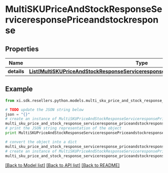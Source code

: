 # MultiSKUPriceAndStockResponseServiceresponsePriceandstockresponse


## Properties

Name | Type | Description | Notes
------------ | ------------- | ------------- | -------------
**details** | [**List[MultiSKUPriceAndStockResponseServiceresponsePriceandstockresponseDetailsInner]**](MultiSKUPriceAndStockResponseServiceresponsePriceandstockresponseDetailsInner.md) |  | [optional] 

## Example

```python
from xi.sdk.resellers.python.models.multi_sku_price_and_stock_response_serviceresponse_priceandstockresponse import MultiSKUPriceAndStockResponseServiceresponsePriceandstockresponse

# TODO update the JSON string below
json = "{}"
# create an instance of MultiSKUPriceAndStockResponseServiceresponsePriceandstockresponse from a JSON string
multi_sku_price_and_stock_response_serviceresponse_priceandstockresponse_instance = MultiSKUPriceAndStockResponseServiceresponsePriceandstockresponse.from_json(json)
# print the JSON string representation of the object
print MultiSKUPriceAndStockResponseServiceresponsePriceandstockresponse.to_json()

# convert the object into a dict
multi_sku_price_and_stock_response_serviceresponse_priceandstockresponse_dict = multi_sku_price_and_stock_response_serviceresponse_priceandstockresponse_instance.to_dict()
# create an instance of MultiSKUPriceAndStockResponseServiceresponsePriceandstockresponse from a dict
multi_sku_price_and_stock_response_serviceresponse_priceandstockresponse_form_dict = multi_sku_price_and_stock_response_serviceresponse_priceandstockresponse.from_dict(multi_sku_price_and_stock_response_serviceresponse_priceandstockresponse_dict)
```
[[Back to Model list]](../README.md#documentation-for-models) [[Back to API list]](../README.md#documentation-for-api-endpoints) [[Back to README]](../README.md)



